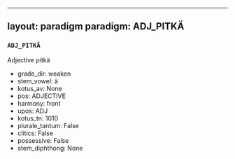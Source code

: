 
---
layout: paradigm
paradigm: ADJ_PITKÄ
---
### ` ADJ_PITKÄ `

Adjective pitkä
* grade_dir: weaken
* stem_vowel: ä
* kotus_av: None
* pos: ADJECTIVE
* harmony: front
* upos: ADJ
* kotus_tn: 1010
* plurale_tantum: False
* clitics: False
* possessive: False
* stem_diphthong: None

